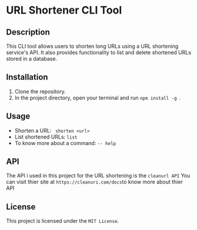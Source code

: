 # URL Shortener CLI Tool

## Description

This CLI tool allows users to shorten long URLs using a URL shortening service's API. It also provides functionality to list and delete shortened URLs stored in a database.

## Installation

1. Clone the repository.
2. In the project directory, open your terminal and run `npm install -g `.

## Usage

- Shorten a URL: ` shorten <url>`
- List shortened URLs: `list`
- To know more about a command: `-- help`

## API

The API i used in this project for the URL shortening is the `cleanurl API`
You can visit thier site at `https://cleanuri.com/docs`to know more about thier API

## License

This project is licensed under the `MIT License`.
